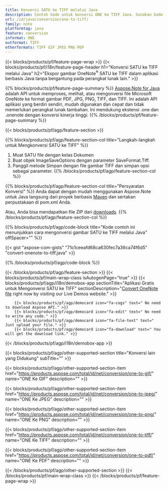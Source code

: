 ```yaml
---
title: Konversi SATU ke TIFF melalui Java
description: Contoh kode untuk konversi ONE ke TIFF Java. Gunakan kode contoh API untuk file batch SATU ke konversi TIFF dalam aplikasi berbasis Java apa pun. 
url: /id/java/conversion/one-to-tiff/
family: note
platformtag: java
feature: conversion
informat: ONE
outformat: TIFF
otherformats: TIFF GIF JPEG PNG PDF
---
```

{{< blocks/products/pf/feature-page-wrap >}}
{{< blocks/products/pf/i18n/feature-page-header h1="Konversi SATU ke TIFF melalui Java" h2="Ekspor gambar OneNote<sup>&reg;</sup> SATU ke TIFF dalam aplikasi berbasis Java tanpa bergantung pada perangkat lunak lain." >}}

{{% blocks/products/pf/feature-page-summary %}}
[Aspose.Note for Java](https://products.aspose.com/note/java/) adalah API untuk memproses, melihat, atau mengonversi file Microsoft OneNote ke format gambar PDF, JPG, PNG, TIFF, dan TIFF. Ini adalah API aplikasi yang berdiri sendiri, mudah digunakan dan cepat dan tidak memerlukan perangkat lunak tambahan. Ini mendukung ekstensi .one dan .onenote dengan konversi kinerja tinggi.
{{% /blocks/products/pf/feature-page-summary  %}}

{{< blocks/products/pf/agp/feature-section >}}

{{% blocks/products/pf/agp/feature-section-col title="Langkah-langkah untuk Mengkonversi SATU ke TIFF" %}}
1. Muat SATU file dengan kelas Dokumen
2. Buat objek ImageSaveOptions dengan parameter SaveFormat.Tiff.
3. Panggil metode Simpan dengan file gambar TIFF dan simpan opsi sebagai parameter.
{{% /blocks/products/pf/agp/feature-section-col %}}

{{% blocks/products/pf/agp/feature-section-col title="Persyaratan Konversi" %}}
Anda dapat dengan mudah menggunakan Aspose.Note untuk Java langsung dari proyek berbasis [Maven](https://repository.aspose.com/webapp/#/artifacts/browse/tree/General/repo/com/aspose/aspose-note) dan sertakan perpustakaan di pom.xml Anda.

Atau, Anda bisa mendapatkan file ZIP dari [downloads](https://downloads.aspose.com/note/java).
{{% /blocks/products/pf/agp/feature-section-col %}}

{{% blocks/products/pf/agp/code-block title="Kode contoh ini menunjukkan cara mengonversi gambar SATU ke TIFF melalui Java" offSpacer="" %}}

{{< gist "aspose-com-gists" "71c1ceeafd68ca630fec7a36ca74f6d5" "convert-onenote-to-tiff.java" >}}

{{% /blocks/products/pf/agp/code-block %}}

{{< /blocks/products/pf/agp/feature-section >}}
{{< blocks/products/pf/main-wrap-class isAutogenPage="true" >}}
{{< blocks/products/pf/agp/i18n/demobox-app sectionTitle="Aplikasi Gratis untuk Mengonversi SATU ke TIFF" sectionDescription="[Convert OneNote file](https://products.aspose.app/note/conversion/onenote-to-tiff) right now by visiting our Live Demos website." >}}

        {{< blocks/products/pf/agp/democard icon="fa-cogs" text=" No need to download Aspose API." >}}
        {{< blocks/products/pf/agp/democard icon="fa-edit" text=" No need to write any code." >}}
        {{< blocks/products/pf/agp/democard icon="fa-file-text" text=" Just upload your file." >}}
        {{< blocks/products/pf/agp/democard icon="fa-download" text=" You will get the download link." >}}
		
{{< /blocks/products/pf/agp/i18n/demobox-app >}}

{{< blocks/products/pf/agp/other-supported-section title="Konversi lain yang Didukung" subTitle="" >}}

{{< blocks/products/pf/agp/other-supported-section-item href="https://products.aspose.com/total/id/net/conversion/one-to-gif/" name="ONE Ke GIF" description="" >}}

{{< blocks/products/pf/agp/other-supported-section-item href="https://products.aspose.com/total/id/net/conversion/one-to-jpeg/" name="ONE Ke JPEG" description="" >}}

{{< blocks/products/pf/agp/other-supported-section-item href="https://products.aspose.com/total/id/net/conversion/one-to-png/" name="ONE Ke PNG" description="" >}}

{{< blocks/products/pf/agp/other-supported-section-item href="https://products.aspose.com/total/id/net/conversion/one-to-tiff/" name="ONE Ke TIFF" description="" >}}

{{< blocks/products/pf/agp/other-supported-section-item href="https://products.aspose.com/total/id/net/conversion/one-to-pdf/" name="ONE Ke PDF" description="" >}}



{{< /blocks/products/pf/agp/other-supported-section >}}
{{< /blocks/products/pf/main-wrap-class >}}
{{< /blocks/products/pf/feature-page-wrap >}}